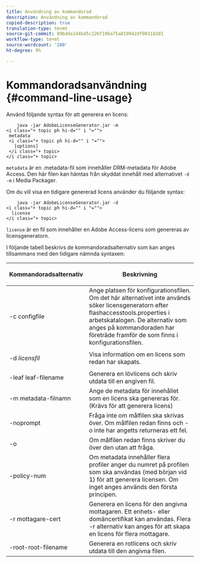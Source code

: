 ```yaml
---
title: Användning av kommandorad
description: Användning av kommandorad
copied-description: true
translation-type: tm+mt
source-git-commit: 89bdda1d4bd5c126f19ba75a819942df901183d1
workflow-type: tm+mt
source-wordcount: '280'
ht-degree: 0%

---
```



# Kommandoradsanvändning {#command-line-usage}

Använd följande syntax för att generera en licens:

```
    java -jar AdobeLicenseGenerator.jar -m 
<i class="+ topic ph hi-d="" i "="">
 metadata 
 <i class="+ topic ph hi-d="" i "="">
   [options]
 </i class="+ topic>
</i class="+ topic>
```

`metadata` är en .metadata-fil som innehåller DRM-metadata för Adobe Access. Den här filen kan hämtas från skyddat innehåll med alternativet `-d -m` i Media Packager.

Om du vill visa en tidigare genererad licens använder du följande syntax:

```
    java -jar AdobeLicenseGenerator.jar -d 
<i class="+ topic ph hi-d="" i "="">
  license
</i class="+ topic>
```

`license` är en fil som innehåller en Adobe Access-licens som genereras av licensgeneratorn.

I följande tabell beskrivs de kommandoradsalternativ som kan anges tillsammans med den tidigare nämnda syntaxen:

<table frame="all" colsep="1" rowsep="1" class="+ topic/table adobe-d/table " id="table_skr_vry_n4"> 
 <thead class="- topic/thead "> 
  <tr rowsep="1" class="- topic/row "> 
   <th colname="1" class="- topic/entry entry"> <p class="- topic/p ">Kommandoradsalternativ </p> </th> 
   <th colname="2" class="- topic/entry entry"> <p class="- topic/p ">Beskrivning </p> </th> 
  </tr> 
 </thead>
 <tbody class="- topic/tbody "> 
  <tr rowsep="1" class="- topic/row "> 
   <td colname="1" class="- topic/entry "><span class="+ topic/ph pr-d/codeph codeph">-c configfile</span> </td> 
   <td colname="2" class="- topic/entry "> Ange platsen för konfigurationsfilen. Om det här alternativet inte används söker licensgeneratorn efter flashaccesstools.properties i arbetskatalogen. De alternativ som anges på kommandoraden har företräde framför de som finns i konfigurationsfilen. </td> 
  </tr> 
  <tr rowsep="1" class="- topic/row "> 
   <td colname="1" class="- topic/entry "> <p class="- topic/p ">-d <i class="+ topic/ph hi-d/i "><span class="+ topic/ph pr-d/codeph codeph"> licensfil</span></i> </p> </td> 
   <td colname="2" class="- topic/entry "> Visa information om en licens som redan har skapats. </td> 
  </tr> 
  <tr rowsep="1" class="- topic/row "> 
   <td colname="1" class="- topic/entry "><span class="+ topic/ph pr-d/codeph codeph">-leaf leaf-filename</span> </td> 
   <td colname="2" class="- topic/entry "> Generera en lövlicens och skriv utdata till en angiven fil. </td> 
  </tr> 
  <tr rowsep="1" class="- topic/row "> 
   <td colname="1" class="- topic/entry "><span class="+ topic/ph pr-d/codeph codeph">-m metadata-filnamn</span> </td> 
   <td colname="2" class="- topic/entry "> Ange de metadata för innehållet som en licens ska genereras för. (Krävs för att generera licens) </td> 
  </tr> 
  <tr rowsep="1" class="- topic/row "> 
   <td colname="1" class="- topic/entry "><span class="codeph"> -noprompt</span> </td> 
   <td colname="2" class="- topic/entry ">Fråga inte om målfilen ska skrivas över. Om målfilen redan finns och <span class="codeph"> -o</span> inte har angetts returneras ett fel. </td> 
  </tr> 
  <tr rowsep="1" class="- topic/row "> 
   <td colname="1" class="- topic/entry "><span class="codeph"> -o</span> </td> 
   <td colname="2" class="- topic/entry "> Om målfilen redan finns skriver du över den utan att fråga. </td> 
  </tr> 
  <tr rowsep="1" class="- topic/row "> 
   <td colname="1" class="- topic/entry "><span class="+ topic/ph pr-d/codeph codeph">-policy-num</span> </td> 
   <td colname="2" class="- topic/entry "> Om metadata innehåller flera profiler anger du numret på profilen som ska användas (med början vid 1) för att generera licensen. Om inget anges används den första principen. </td> 
  </tr> 
  <tr rowsep="1" class="- topic/row "> 
   <td colname="1" class="- topic/entry "><span class="+ topic/ph pr-d/codeph codeph">-r mottagare-cert</span> </td> 
   <td colname="2" class="- topic/entry ">Generera en licens för den angivna mottagaren. Ett enhets- eller domäncertifikat kan användas. Flera <span class="+ topic/ph pr-d/codeph codeph"> -r </span>alternativ kan anges för att skapa en licens för flera mottagare. </td> 
  </tr> 
  <tr rowsep="0" class="- topic/row "> 
   <td colname="1" class="- topic/entry "><span class="+ topic/ph pr-d/codeph codeph">-root-root-filename</span> </td> 
   <td colname="2" class="- topic/entry "> Generera en rotlicens och skriv utdata till den angivna filen. </td> 
  </tr> 
 </tbody> 
</table>

